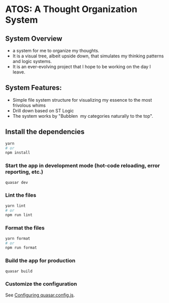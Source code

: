 # ATOS: A Thought Organization System

## System Overview

- a system for me to organize my thoughts.
- It is a visual tree, albeit upside down, that simulates my thinking patterns and logic systems.
- It is an ever-evolving project that I hope to be working on the day I leave.

## System Features:

- Simple file system structure for visualizing my essence to the most frivolous whims
- Drill down based on ST Logic
- The system works by "Bubblen  my categories naturally to the top".

## Install the dependencies

```bash
yarn
# or
npm install
```

### Start the app in development mode (hot-code reloading, error reporting, etc.)

```bash
quasar dev
```

### Lint the files

```bash
yarn lint
# or
npm run lint
```

### Format the files

```bash
yarn format
# or
npm run format
```

### Build the app for production

```bash
quasar build
```

### Customize the configuration

See [Configuring quasar.config.js](https://v2.quasar.dev/quasar-cli-vite/quasar-config-js).
